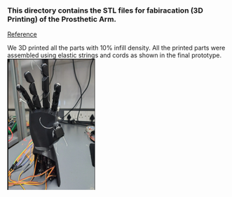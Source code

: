 ### This directory contains the STL files for fabiracation (3D Printing) of the Prosthetic Arm.
[Reference](https://www.viralsciencecreativity.com/post/arduino-flex-sensor-controlled-robot-hand)

We 3D printed all the parts with 10% infill density.
All the printed parts were assembled using elastic strings and cords as shown in the final prototype.  
<img src="./Assemble_Prosthetic_Arm.png" alt="Prosthetic Arm" width="200" height="300"/>

